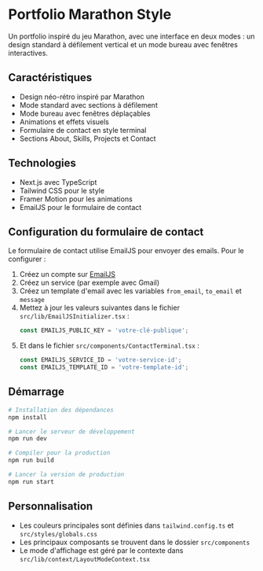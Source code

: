 # Portfolio Marathon Style

Un portfolio inspiré du jeu Marathon, avec une interface en deux modes : un design standard à défilement vertical et un mode bureau avec fenêtres interactives.

## Caractéristiques

- Design néo-rétro inspiré par Marathon
- Mode standard avec sections à défilement
- Mode bureau avec fenêtres déplaçables
- Animations et effets visuels
- Formulaire de contact en style terminal
- Sections About, Skills, Projects et Contact

## Technologies

- Next.js avec TypeScript
- Tailwind CSS pour le style
- Framer Motion pour les animations
- EmailJS pour le formulaire de contact

## Configuration du formulaire de contact

Le formulaire de contact utilise EmailJS pour envoyer des emails. Pour le configurer :

1. Créez un compte sur [EmailJS](https://www.emailjs.com/)
2. Créez un service (par exemple avec Gmail)
3. Créez un template d'email avec les variables `from_email`, `to_email` et `message`
4. Mettez à jour les valeurs suivantes dans le fichier `src/lib/EmailJSInitializer.tsx` :
   ```typescript
   const EMAILJS_PUBLIC_KEY = 'votre-clé-publique';
   ```
5. Et dans le fichier `src/components/ContactTerminal.tsx` :
   ```typescript
   const EMAILJS_SERVICE_ID = 'votre-service-id';
   const EMAILJS_TEMPLATE_ID = 'votre-template-id';
   ```

## Démarrage

```bash
# Installation des dépendances
npm install

# Lancer le serveur de développement
npm run dev

# Compiler pour la production
npm run build

# Lancer la version de production
npm run start
```

## Personnalisation

- Les couleurs principales sont définies dans `tailwind.config.ts` et `src/styles/globals.css`
- Les principaux composants se trouvent dans le dossier `src/components`
- Le mode d'affichage est géré par le contexte dans `src/lib/context/LayoutModeContext.tsx`